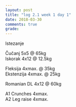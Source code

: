 ```yaml
---
layout: post
title: "log 2.1 week 1 day 1"
date: 2018-03-30
comments: true
grade:
---
```


Istezanje

Čučanj 5x5 @ 65kg  
Iskorak 4x12 @ 12.5kg  

Fleksija 4xmax. @ 35kg  
Ekstenzija 4xmax. @ 25kg   

Romanian DL 4x12 @ 60kg  

A1 Crunches 4xmax.   
A2 Leg raise 4xmax.   
